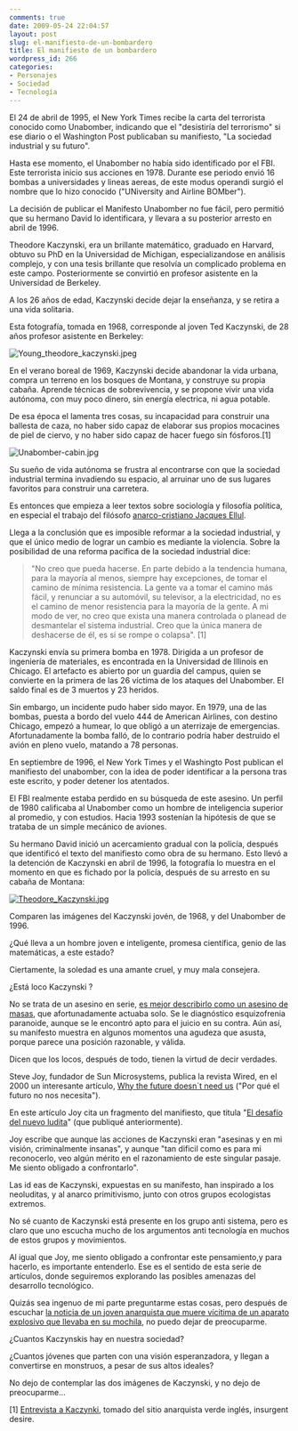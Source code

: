 ```yaml
---
comments: true
date: 2009-05-24 22:04:57
layout: post
slug: el-manifiesto-de-un-bombardero
title: El manifiesto de un bombardero
wordpress_id: 266
categories:
- Personajes
- Sociedad
- Tecnología
---
```


El 24 de abril de 1995, el New York Times recibe la carta del terrorista conocido como Unabomber, indicando que el "desistiría del terrorismo" si ese diario o el Washington Post publicaban su manifiesto, "La sociedad industrial y su futuro".

Hasta ese momento, el Unabomber no había sido identificado por el FBI. Este terrorista inicio sus acciones en 1978. Durante ese periodo envió 16 bombas a universidades y lineas aereas, de este modus operandi surgió el nombre que lo hizo conocido ("UNiversity and Airline BOMber").

La decisión de publicar el Manifesto Unabomber no fue fácil, pero permitió que su hermano David lo identificara, y llevara a su posterior arresto en abril de 1996.

Theodore Kaczynski, era un brillante matemático, graduado en Harvard, obtuvo su PhD en la Universidad de Michigan, especializandose en análisis complejo, y con una tesis brillante que resolvía un complicado problema en este campo. Posteriormente se convirtió en profesor asistente en la Universidad de Berkeley.

A los 26 años de edad, Kaczynski decide dejar la enseñanza, y se retira a una vida solitaria.

Esta fotografía, tomada en 1968, corresponde al joven Ted Kaczynski, de 28 años profesor asistente en Berkeley:

![Young_theodore_kaczynski.jpeg](/images/Young_theodore_kaczynski.jpeg)

En el verano boreal de 1969, Kaczynski decide abandonar la vida urbana, compra un terreno en los bosques de Montana, y construye su propia cabaña. Aprende técnicas de sobrevivencia, y se propone vivir una vida autónoma, con muy poco dinero, sin energía electrica, ni agua potable.

De esa época el lamenta tres cosas, su incapacidad para construir una ballesta de caza, no haber sido capaz de elaborar sus propios mocacines de piel de ciervo, y no haber sido capaz de hacer fuego sin fósforos.[1]

![Unabomber-cabin.jpg](/images/unabomber-cabin.jpg)

Su sueño de vida autónoma se frustra al encontrarse con que la sociedad industrial termina invadiendo su espacio, al arruinar uno de sus lugares favoritos para construir una carretera.

Es entonces que empieza a leer textos sobre sociología y filosofía política, en especial el trabajo del filósofo [anarco-cristiano Jacques Ellul](http://flag.blackened.net/daver/anarchism/ellul/index.html).

Llega a la conclusión que es imposible reformar a la sociedad industrial, y que el único medio de lograr un cambio es mediante la violencia. Sobre la posibilidad de una reforma pacífica de la sociedad industrial dice:

> "No creo que pueda hacerse. En parte debido a la tendencia humana, para la mayoría al menos, siempre hay excepciones, de tomar el camino de mínima resistencia. La gente va a tomar el camino más fácil, y renunciar a su automóvil, su televisor, a la electricidad, no es el camino de menor resistencia para la mayoría de la gente. A mi modo de ver, no creo que exista una manera controlada o planead de desmantelar el sistema industrial. Creo que la única manera de deshacerse de él, es si se rompe o colapsa". [1]

>   


Kaczynski envía su primera bomba en 1978. Dirigida a un profesor de ingeniería de materiales, es encontrada en la Universidad de Illinois en Chicago. El artefacto es abierto por un guardia del campus, quien se convierte en la primera de las 26 víctima de los ataques del Unabomber. El saldo final es de 3 muertos y 23 heridos.

  


Sin embargo, un incidente pudo haber sido mayor. En 1979, una de las bombas, puesta a bordo del vuelo 444 de American Airlines, con destino Chicago, empezó a humear, lo que obligó a un aterrizaje de emergencias. Afortunadamente la bomba falló, de lo contrario podría haber destruido el avión en pleno vuelo, matando a 78 personas.

  


En septiembre de 1996, el New York Times y el Washingto Post publican el manifiesto del unabomber, con la idea de poder identificar a la persona tras este escrito, y poder detener los atentados.

  


El FBI realmente estaba perdido en su búsqueda de este asesino. Un perfil de 1980 calificaba al Unabomber como un hombre de inteligencia superior al promedio, y con estudios. Hacia 1993 sostenían la hipótesis de que se trataba de un simple mecánico de aviones.

  


Su hermano David inició un acercamiento gradual con la policía, después que identificó el texto del manifiesto como obra de su hermano. Esto llevó a la detención de Kaczynski en abril de 1996, la fotografía lo muestra en el momento en que es fichado por la policía, después de su arresto en su cabaña de Montana:

  


[![Theodore_Kaczynski.jpg](/images/Theodore_Kaczynski.jpg)](http://www.lnds.net/images/Theodore_Kaczynski.jpg)

>   


Comparen las imágenes del Kaczynski jovén, de 1968, y del Unabomber de 1996.

  


¿Qué lleva a un hombre joven e inteligente, promesa científica, genio de las matemáticas, a este estado?

  


Ciertamente, la soledad es una amante cruel, y muy mala consejera.

  


¿Está loco Kaczynski ?

  


No se trata de un asesino en serie, [es mejor describirlo como un asesino de masas](http://www.salon.com/news/1997/11/14news.html), que afortunadamente actuaba solo. Se le diagnóstico esquizofrenia paranoide, aunque se le encontró apto para el juicio en su contra. Aún así, su manifesto muestra en algunos momentos una agudeza que asusta, porque parece una posición razonable, y válida.

  


Dicen que los locos, después de todo, tienen la virtud de decir verdades.

  


Steve Joy, fundador de Sun Microsystems, publica la revista Wired, en el 2000 un interesante artículo, [Why the future doesn´t need us](http://www.wired.com/wired/archive/8.04/joy_pr.html) ("Por qué el futuro no nos necesita").

En este artículo Joy cita un fragmento del manifiesto, que titula "[El desafío del nuevo ludita](http://www.lnds.net/2009/05/el-desafio-del-nuevo-ludita.html)" (que publiqué anteriormente).

  
Joy escribe que aunque las acciones de Kaczynski eran "asesinas y en mi visión, criminalmente insanas", y aunque "tan dificil como es para mi reconocerlo, veo algún mérito en el razonamiento de este singular pasaje. Me siento obligado a confrontarlo".

  


Las id
eas de Kaczynski, expuestas en su manifesto,  han inspirado a los neoluditas, y al anarco primitivismo, junto con otros grupos ecologistas extremos.

  


No sé cuanto de Kaczynski está presente en los grupo anti sistema, pero es claro que uno escucha mucho de los argumentos anti tecnología en muchos de estos grupos y movimientos.

  


Al igual que Joy, me siento obligado a confrontar este pensamiento,y para hacerlo, es importante entenderlo. Ese es el sentido de esta serie de artículos, donde seguiremos explorando las posibles amenazas del desarrollo tecnológico.

  


Quizás sea ingenuo de mi parte preguntarme estas cosas, pero después de escuchar [la noticia de un joven anarquista que muere vícitima de un aparato explosivo que llevaba en su mochila](http://www.cooperativa.cl/joven-fallecido-en-explosion-era-buscado-por-bombazos/prontus_nots/2009-05-22/121823.html), no puedo dejar de preocuparme.

  


¿Cuantos Kaczynskis hay en nuestra sociedad?

  


¿Cuantos jóvenes que parten con una visión esperanzadora, y llegan a convertirse en monstruos, a pesar de sus altos ideales?

  


No dejo de contemplar las dos imágenes de Kaczynski, y no dejo de preocuparme...

  


[1] [Entrevista a Kaczynki](http://www.insurgentdesire.org.uk/tedk.htm), tomado del sitio anarquista verde inglés, insurgent desire.



